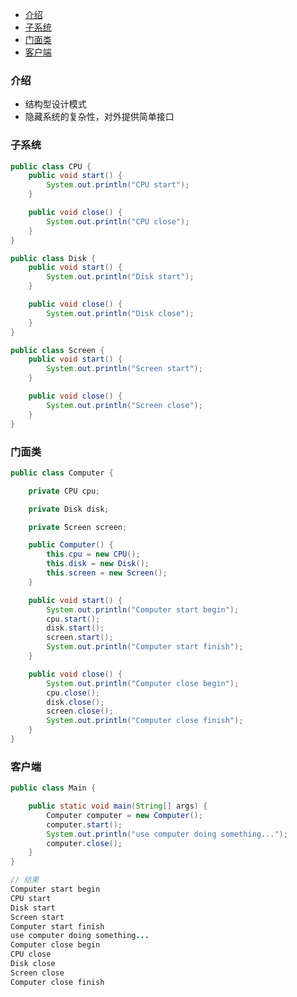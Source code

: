 - [介绍](#%E4%BB%8B%E7%BB%8D)
- [子系统](#%E5%AD%90%E7%B3%BB%E7%BB%9F)
- [门面类](#%E9%97%A8%E9%9D%A2%E7%B1%BB)
- [客户端](#%E5%AE%A2%E6%88%B7%E7%AB%AF)
### 介绍
- 结构型设计模式
- 隐藏系统的复杂性，对外提供简单接口

### 子系统
```java
public class CPU {
    public void start() {
        System.out.println("CPU start");
    }

    public void close() {
        System.out.println("CPU close");
    }
}
```

```java
public class Disk {
    public void start() {
        System.out.println("Disk start");
    }

    public void close() {
        System.out.println("Disk close");
    }
}
```

```java
public class Screen {
    public void start() {
        System.out.println("Screen start");
    }

    public void close() {
        System.out.println("Screen close");
    }
}
```

### 门面类
```java
public class Computer {

    private CPU cpu;

    private Disk disk;

    private Screen screen;

    public Computer() {
        this.cpu = new CPU();
        this.disk = new Disk();
        this.screen = new Screen();
    }

    public void start() {
        System.out.println("Computer start begin");
        cpu.start();
        disk.start();
        screen.start();
        System.out.println("Computer start finish");
    }

    public void close() {
        System.out.println("Computer close begin");
        cpu.close();
        disk.close();
        screen.close();
        System.out.println("Computer close finish");
    }
}
```

### 客户端
```java
public class Main {

    public static void main(String[] args) {
        Computer computer = new Computer();
        computer.start();
        System.out.println("use computer doing something...");
        computer.close();
    }
}
```

```java
// 结果
Computer start begin
CPU start
Disk start
Screen start
Computer start finish
use computer doing something...
Computer close begin
CPU close
Disk close
Screen close
Computer close finish

```
